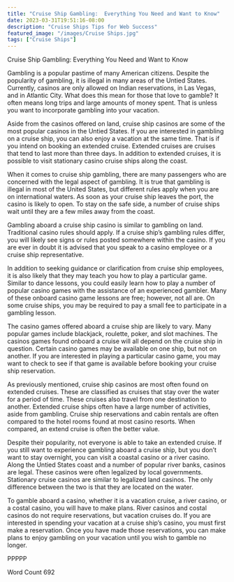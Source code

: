 ```yaml
---
title: "Cruise Ship Gambling:  Everything You Need and Want to Know"
date: 2023-03-31T19:51:16-08:00
description: "Cruise Ships Tips for Web Success"
featured_image: "/images/Cruise Ships.jpg"
tags: ["Cruise Ships"]
---
```


Cruise Ship Gambling:  Everything You Need and Want to Know

Gambling is a popular pastime of many American citizens.  Despite the popularity of gambling, it is illegal in many areas of the Untied States.  Currently, casinos are only allowed on Indian reservations, in Las Vegas, and in Atlantic City.  What does this mean for those that love to gamble?  It often means long trips and large amounts of money spent.  That is unless you want to incorporate gambling into your vacation.

Aside from the casinos offered on land, cruise ship casinos are some of the most popular casinos in the Untied States.  If you are interested in gambling on a cruise ship, you can also enjoy a vacation at the same time. That is if you intend on booking an extended cruise.  Extended cruises are cruises that tend to last more than three days.  In addition to extended cruises, it is possible to visit stationary casino cruise ships along the coast.  

When it comes to cruise ship gambling, there are many passengers who are concerned with the legal aspect of gambling.  It is true that gambling is illegal in most of the United States, but different rules apply when you are on international waters.  As soon as your cruise ship leaves the port, the casino is likely to open.  To stay on the safe side, a number of cruise ships wait until they are a few miles away from the coast.  

Gambling aboard a cruise ship casino is similar to gambling on land. Traditional casino rules should apply.  If a cruise ship’s gambling rules differ, you will likely see signs or rules posted somewhere within the casino.  If you are ever in doubt it is advised that you speak to a casino employee or a cruise ship representative. 

In addition to seeking guidance or clarification from cruise ship employees, it is also likely that they may teach you how to play a particular game.  Similar to dance lessons, you could easily learn how to play a number of popular casino games with the assistance of an experienced gambler.  Many of these onboard casino game lessons are free; however, not all are. On some cruise ships, you may be required to pay a small fee to participate in a gambling lesson.  

The casino games offered aboard a cruise ship are likely to vary. Many popular games include blackjack, roulette, poker, and slot machines.  The casinos games found onboard a cruise will all depend on the cruise ship in question. Certain casino games may be available on one ship, but not on another.  If you are interested in playing a particular casino game, you may want to check to see if that game is available before booking your cruise ship reservation.

As previously mentioned, cruise ship casinos are most often found on extended cruises. These are classified as cruises that stay over the water for a period of time. These cruises also travel from one destination to another.  Extended cruise ships often have a large number of activities, aside from gambling.  Cruise ship reservations and cabin rentals are often compared to the hotel rooms found at most casino resorts. When compared, an extend cruise is often the better value.  

Despite their popularity, not everyone is able to take an extended cruise.  If you still want to experience gambling aboard a cruise ship, but you don’t want to stay overnight, you can visit a coastal casino or a river casino.  Along the Untied States coast and a number of popular river banks, casinos are legal. These casinos were often legalized by local governments.  Stationary cruise casinos are similar to legalized land casinos. The only difference between the two is that they are located on the water.  

To gamble aboard a casino, whether it is a vacation cruise, a river casino, or a costal casino, you will have to make plans. River casinos and costal casinos do not require reservations, but vacation cruises do.  If you are interested in spending your vacation at a cruise ship’s casino, you must first make a reservation.  Once you have made those reservations, you can make plans to enjoy gambling on your vacation until you wish to gamble no longer.

PPPPP

Word Count 692

